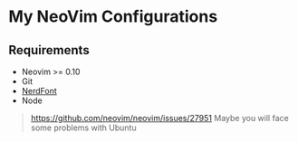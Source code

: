 # My NeoVim Configurations

## Requirements

- Neovim >= 0.10
- Git
- [NerdFont](https://www.nerdfonts.com/)
- Node

> https://github.com/neovim/neovim/issues/27951
> Maybe you will face some problems with Ubuntu

